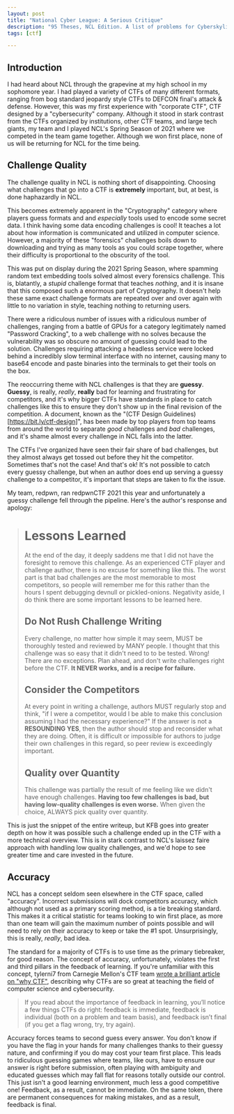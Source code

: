 ```yaml
---
layout: post
title: "National Cyber League: A Serious Critique"
description: "95 Theses, NCL Edition. A list of problems for Cyberskyline to resolve."
tags: [ctf]

---
```


## Introduction
I had heard about NCL through the grapevine at my high school in my sophomore year. I had played a variety of CTFs of many different formats, ranging from bog standard jeopardy style CTFs to DEFCON final's attack & defense. However, this was my first experience with "corporate CTF", CTF designed by a "cybersecurity" company. Although it stood in stark contrast from the CTFs organized by institutions, other CTF teams, and large tech giants, my team and I played NCL's Spring Season of 2021 where we competed in the team game together. Although we won first place, none of us will be returning for NCL for the time being.

## Challenge Quality
The challenge quality in NCL is nothing short of disappointing. Choosing what challenges that go into a CTF is **extremely** important, but, at best, is done haphazardly in NCL. 

This becomes extremely apparent in the "Cryptography" category where players guess formats and and *especially* tools used to encode some secret data. I think having some data encoding challenges is cool! It teaches a lot about how information is communicated and utilized in computer science. However, a majority of these "forensics" challenges boils down to downloading and trying as many tools as you could scrape together, where their difficulty is proportional to the obscurity of the tool.

This was put on display during the 2021 Spring Season, where spamming random text embedding tools solved almost every forensics challenge. This is, blatantly, a *stupid* challenge format that teaches *nothing*, and it is insane that this composed such a enormous part of Cryptography. It doesn't help these same exact challenge formats are repeated over and over again with little to no variation in style, teaching nothing to returning users.

There were a ridiculous number of issues with a ridiculous number of challenges, ranging from a battle of GPUs for a category legitimately named "Password Cracking", to a web challenge with no solves because the vulnerability was so obscure no amount of guessing could lead to the solution. Challenges requiring attacking a headless service were locked behind a incredibly slow terminal interface with no internet, causing many to base64 encode and paste binaries into the terminals to get their tools on the box. 

The reoccurring theme with NCL challenges is that they are **guessy**. **Guessy**, is really, *really*, **really** bad for learning and frustrating for competitors, and it's why bigger CTFs have standards in place to catch challenges like this to ensure they don't show up in the final revision of the competition. A document, known as the "(CTF Design Guidelines)[https://bit.ly/ctf-design]", has been made by top players from top teams from around the world to separate *good* challenges and *bad* challenges, and it's shame almost every challenge in NCL falls into the latter. 

The CTFs I've organized have seen their fair share of bad challenges, but they almost always get tossed out before they hit the competitor. Sometimes that's not the case! And that's ok! It's not possible to catch every guessy challenge, but when an author does end up serving a guessy challenge to a competitor, it's important that steps are taken to fix the issue.

My team, redpwn, ran redpwnCTF 2021 this year and unfortunately a guessy challenge fell through the pipeline. Here's the author's response and apology:
> # Lessons Learned
> At the end of the day, it deeply saddens me that I did not have the foresight to remove this challenge. As an experienced CTF player and challenge author, there is no excuse for something like this. The worst part is that bad challenges are the most memorable to most competitors, so people will remember me for this rather than the hours I spent debugging devnull or pickled-onions. Negativity aside, I do think there are some important lessons to be learned here.
>
> ## Do Not Rush Challenge Writing
> Every challenge, no matter how simple it may seem, MUST be thoroughly tested and reviewed by MANY people. I thought that this challenge was so easy that it didn't need to to be tested. Wrong! There are no exceptions. Plan ahead, and don't write challenges right before the CTF. **It NEVER works, and is a recipe for failure.**
>
> ## Consider the Competitors
> At every point in writing a challenge, authors MUST regularly stop and think, "if I were a competitor, would I be able to make this conclusion assuming I had the necessary experience?" If the answer is not a **RESOUNDING YES**, then the author should stop and reconsider what they are doing. Often, it is difficult or impossible for authors to judge their own challenges in this regard, so peer review is exceedingly important.
>
> ## Quality over Quantity
> This challenge was partially the result of me feeling like we didn't have enough challenges. **Having too few challenges is bad, but having low-quality challenges is even worse.** When given the choice, ALWAYS pick quality over quantity.

This is just the snippet of the entire writeup, but KFB goes into greater depth on how it was possible such a challenge ended up in the CTF with a more technical overview. This is in stark contrast to NCL's laissez faire approach with handling low quality challenges, and we'd hope to see greater time and care invested in the future.

## Accuracy
NCL has a concept seldom seen elsewhere in the CTF space, called "accuracy". Incorrect submissions will dock competitors accuracy, which although not used as a primary scoring method, is a tie breaking standard. This makes it a critical statistic for teams looking to win first place, as more than one team will gain the maximum number of points possible and will need to rely on their accuracy to keep or take the #1 spot. Unsurprisingly, this is really, *really*, bad idea.  

The standard for a majority of CTFs is to use time as the primary tiebreaker, for good reason. The concept of accuracy, unfortunately, violates the first and third pillars in the feedback of learning. If you're unfamiliar with this concept, tylerni7 from Carnegie Mellon's CTF team [wrote a brilliant article on "why CTF"](https://pwning.net/2014/04/01/why-ctf/), describing why CTFs are so great at teaching the field of computer science and cybersecurity.
> If you read about the importance of feedback in learning, you’ll notice a few things CTFs do right: feedback is immediate, feedback is individual (both on a problem and team basis), and feedback isn’t final (if you get a flag wrong, try, try again).

Accuracy forces teams to second guess every answer. You don't know if you have the flag in your hands for many challenges thanks to their guessy nature, and confirming if you do may cost your team first place. This leads to ridiculous guessing games where teams, like ours, have to ensure our answer is right before submission, often playing with ambiguity and educated guesses which may fall flat for reasons totally outside our control. This just isn't a good learning environment, much less a good competitive one! Feedback, as a result, cannot be immediate. On the same token, there are permanent consequences for making mistakes, and as a result, feedback is final. 

